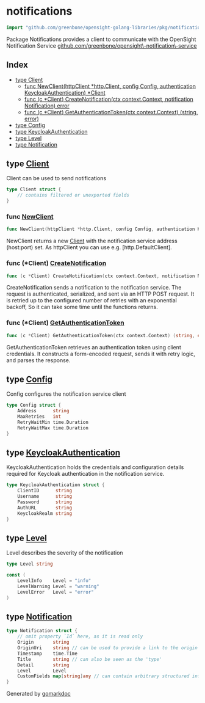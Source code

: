 <!-- gomarkdoc:embed:start -->

<!-- Code generated by gomarkdoc. DO NOT EDIT -->

# notifications

```go
import "github.com/greenbone/opensight-golang-libraries/pkg/notifications"
```

Package Notifications provides a client to communicate with the OpenSight Notification Service [github.com/greenbone/opensight\\\-notification\\\-service](<https://pkg.go.dev/github.com/greenbone/opensight-notification-service/>)

## Index

- [type Client](<#Client>)
  - [func NewClient\(httpClient \*http.Client, config Config, authentication KeycloakAuthentication\) \*Client](<#NewClient>)
  - [func \(c \*Client\) CreateNotification\(ctx context.Context, notification Notification\) error](<#Client.CreateNotification>)
  - [func \(c \*Client\) GetAuthenticationToken\(ctx context.Context\) \(string, error\)](<#Client.GetAuthenticationToken>)
- [type Config](<#Config>)
- [type KeycloakAuthentication](<#KeycloakAuthentication>)
- [type Level](<#Level>)
- [type Notification](<#Notification>)


<a name="Client"></a>
## type [Client](<https://github.com/greenbone/opensight-golang-libraries/blob/main/pkg/notifications/notification.go#L27-L34>)

Client can be used to send notifications

```go
type Client struct {
    // contains filtered or unexported fields
}
```

<a name="NewClient"></a>
### func [NewClient](<https://github.com/greenbone/opensight-golang-libraries/blob/main/pkg/notifications/notification.go#L56>)

```go
func NewClient(httpClient *http.Client, config Config, authentication KeycloakAuthentication) *Client
```

NewClient returns a new [Client](<#Client>) with the notification service address \(host:port\) set. As httpClient you can use e.g. \[http.DefaultClient\].

<a name="Client.CreateNotification"></a>
### func \(\*Client\) [CreateNotification](<https://github.com/greenbone/opensight-golang-libraries/blob/main/pkg/notifications/notification.go#L71>)

```go
func (c *Client) CreateNotification(ctx context.Context, notification Notification) error
```

CreateNotification sends a notification to the notification service. The request is authenticated, serialized, and sent via an HTTP POST request. It is retried up to the configured number of retries with an exponential backoff, So it can take some time until the functions returns.

<a name="Client.GetAuthenticationToken"></a>
### func \(\*Client\) [GetAuthenticationToken](<https://github.com/greenbone/opensight-golang-libraries/blob/main/pkg/notifications/notification.go#L109>)

```go
func (c *Client) GetAuthenticationToken(ctx context.Context) (string, error)
```

GetAuthenticationToken retrieves an authentication token using client credentials. It constructs a form\-encoded request, sends it with retry logic, and parses the response.

<a name="Config"></a>
## type [Config](<https://github.com/greenbone/opensight-golang-libraries/blob/main/pkg/notifications/notification.go#L37-L42>)

Config configures the notification service client

```go
type Config struct {
    Address      string
    MaxRetries   int
    RetryWaitMin time.Duration
    RetryWaitMax time.Duration
}
```

<a name="KeycloakAuthentication"></a>
## type [KeycloakAuthentication](<https://github.com/greenbone/opensight-golang-libraries/blob/main/pkg/notifications/notification.go#L46-L52>)

KeycloakAuthentication holds the credentials and configuration details required for Keycloak authentication in the notification service.

```go
type KeycloakAuthentication struct {
    ClientID      string
    Username      string
    Password      string
    AuthURL       string
    KeycloakRealm string
}
```

<a name="Level"></a>
## type [Level](<https://github.com/greenbone/opensight-golang-libraries/blob/main/pkg/notifications/model.go#L34>)

Level describes the severity of the notification

```go
type Level string
```

<a name="LevelInfo"></a>

```go
const (
    LevelInfo    Level = "info"
    LevelWarning Level = "warning"
    LevelError   Level = "error"
)
```

<a name="Notification"></a>
## type [Notification](<https://github.com/greenbone/opensight-golang-libraries/blob/main/pkg/notifications/model.go#L9-L18>)



```go
type Notification struct {
    // omit property `Id` here, as it is read only
    Origin       string
    OriginUri    string // can be used to provide a link to the origin
    Timestamp    time.Time
    Title        string // can also be seen as the 'type'
    Detail       string
    Level        Level
    CustomFields map[string]any // can contain arbitrary structured information about the notification
}
```

Generated by [gomarkdoc](<https://github.com/princjef/gomarkdoc>)


<!-- gomarkdoc:embed:end -->